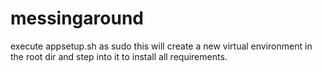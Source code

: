 # messingaround
execute appsetup.sh as sudo 
this will create a new virtual environment in the root dir and step into it to install all requirements. 